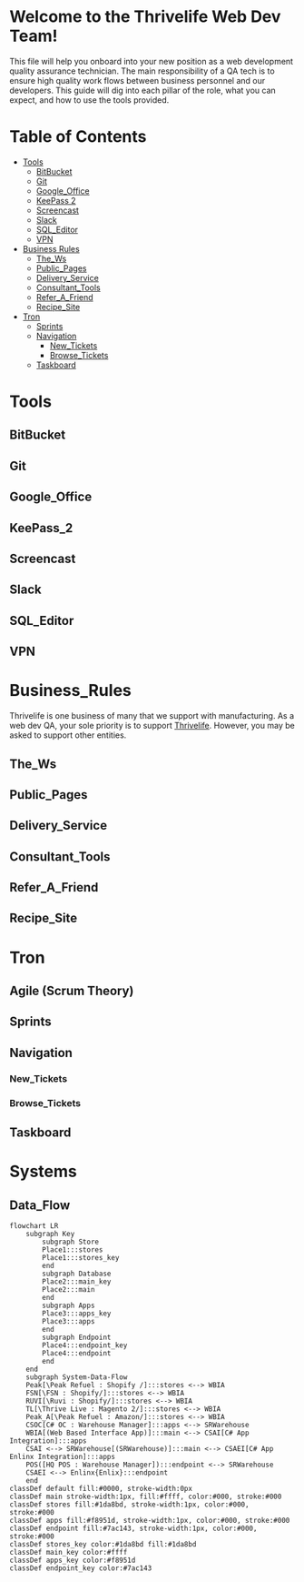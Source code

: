 # Welcome to the Thrivelife Web Dev Team!

This file will help you onboard into your new position as a web development quality assurance technician. The main responsibility of a QA tech is to ensure high quality work flows between business personnel and our developers. This guide will dig into each pillar of the role, what you can expect, and how to use the tools provided.

# Table of Contents
- [Tools](#tools)
	- [BitBucket](#bitbucket)
	- [Git](#git)
	- [Google_Office](#google_office)
	- [KeePass 2](#keepass_2)
	- [Screencast](#screencast)
	- [Slack](#slack)
	- [SQL_Editor](#sql_editor)
	- [VPN](#vpn)
- [Business Rules](#business_rules)
	- [The_Ws](#the_ws)
  - [Public_Pages](#public_pages)
  - [Delivery_Service](#delivery_service)
  - [Consultant_Tools](#consultant_tools)
  - [Refer_A_Friend](#refer_a_friend)
  - [Recipe_Site](#recipe_site)
- [Tron](#tron)
  - [Sprints](#sprints)
  - [Navigation](#navigation)
	  - [New_Tickets](#new_tickets)
	  - [Browse_Tickets](#browse_tickets)
  - [Taskboard](#taskboard)

# Tools
## BitBucket
## Git
## Google_Office
## KeePass_2
## Screencast
## Slack
## SQL_Editor
## VPN
  
# Business_Rules

Thrivelife is one business of many that we support with manufacturing. As a web dev QA, your sole priority is to support [Thrivelife](https://www.thrivelife.com/). However, you may be asked to support other entities. 

## The_Ws
## Public_Pages
## Delivery_Service
## Consultant_Tools
## Refer_A_Friend
## Recipe_Site

# Tron
## Agile (Scrum Theory)
## Sprints
## Navigation
### New_Tickets
### Browse_Tickets
## Taskboard

# Systems
## Data_Flow
```mermaid
flowchart LR
	subgraph Key
		subgraph Store
		Place1:::stores
		Place1:::stores_key
		end
		subgraph Database
        Place2:::main_key
        Place2:::main
        end
        subgraph Apps
        Place3:::apps_key
        Place3:::apps
        end
        subgraph Endpoint
        Place4:::endpoint_key
        Place4:::endpoint
        end
    end
    subgraph System-Data-Flow
	Peak[\Peak Refuel : Shopify /]:::stores <--> WBIA
	FSN[\FSN : Shopify/]:::stores <--> WBIA
	RUVI[\Ruvi : Shopify/]:::stores <--> WBIA
	TL[\Thrive Live : Magento 2/]:::stores <--> WBIA
	Peak_A[\Peak Refuel : Amazon/]:::stores <--> WBIA
    CSOC[C# OC : Warehouse Manager]:::apps <--> SRWarehouse 
	WBIA[(Web Based Interface App)]:::main <--> CSAI[C# App Integration]:::apps
	CSAI <--> SRWarehouse[(SRWarehouse)]:::main <--> CSAEI[C# App Enlinx Integration]:::apps
    POS([HQ POS : Warehouse Manager]):::endpoint <--> SRWarehouse
    CSAEI <--> Enlinx{Enlix}:::endpoint
    end
classDef default fill:#0000, stroke-width:0px
classDef main stroke-width:1px, fill:#ffff, color:#000, stroke:#000
classDef stores fill:#1da8bd, stroke-width:1px, color:#000, stroke:#000
classDef apps fill:#f8951d, stroke-width:1px, color:#000, stroke:#000
classDef endpoint fill:#7ac143, stroke-width:1px, color:#000, stroke:#000
classDef stores_key color:#1da8bd fill:#1da8bd
classDef main_key color:#ffff
classDef apps_key color:#f8951d
classDef endpoint_key color:#7ac143
```
